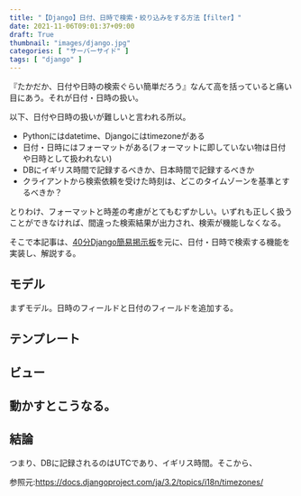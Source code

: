 ```yaml
---
title: "【Django】日付、日時で検索・絞り込みをする方法【filter】"
date: 2021-11-06T09:01:37+09:00
draft: True
thumbnail: "images/django.jpg"
categories: [ "サーバーサイド" ]
tags: [ "django" ]
---
```



『たかだか、日付や日時の検索ぐらい簡単だろう』なんて高を括っていると痛い目にあう。それが日付・日時の扱い。

以下、日付や日時の扱いが難しいと言われる所以。

- Pythonにはdatetime、Djangoにはtimezoneがある
- 日付・日時にはフォーマットがある(フォーマットに即していない物は日付や日時として扱われない)
- DBにイギリス時間で記録するべきか、日本時間で記録するべきか
- クライアントから検索依頼を受けた時刻は、どこのタイムゾーンを基準とするべきか？

とりわけ、フォーマットと時差の考慮がとてもむずかしい。いずれも正しく扱うことができなければ、間違った検索結果が出力され、検索が機能しなくなる。

そこで本記事は、[40分Django簡易掲示板](/post/startup-django/)を元に、日付・日時で検索する機能を実装し、解説する。


## モデル

まずモデル。日時のフィールドと日付のフィールドを追加する。







## テンプレート





## ビュー





## 動かすとこうなる。



## 結論

つまり、DBに記録されるのはUTCであり、イギリス時間。そこから、




参照元:https://docs.djangoproject.com/ja/3.2/topics/i18n/timezones/

